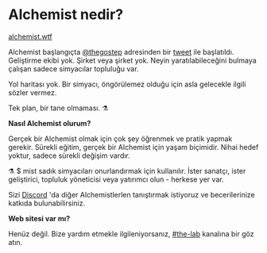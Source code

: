 # Alchemist nedir?

[alchemist.wtf](http://alchemist.wtf)

Alchemist başlangıçta [@thegostep](https://twitter.com/thegostep) adresinden bir [tweet](https://twitter.com/thegostep/status/1358159173440184322?s=20) ile başlatıldı. Geliştirme ekibi yok. Şirket veya şirket yok. Neyin yaratılabileceğini bulmaya çalışan sadece simyacılar topluluğu var.

Yol haritası yok. Bir simyacı, öngörülemez olduğu için asla gelecekle ilgili sözler vermez.

Tek plan, bir tane olmaması. ⚗

**Nasıl Alchemist olurum?**

Gerçek bir Alchemist olmak için çok şey öğrenmek ve pratik yapmak gerekir. Sürekli eğitim, gerçek bir Alchemist için yaşam biçimidir. Nihai hedef yoktur, sadece sürekli değişim vardır.

⚗️ $ mist sadık simyacıları onurlandırmak için kullanılır. İster sanatçı, ister geliştirici, topluluk yöneticisi veya yatırımcı olun - herkese yer var.

Sizi [Discord](http://discord.alchemist.wtf/) 'da diğer Alchemistlerlen tanıştırmak istiyoruz ve becerilerinize katkıda bulunabilirsiniz.

**Web sitesi var mı?**

Henüz değil. Bize yardım etmekle ilgileniyorsanız, [\#the-lab](https://discord.gg/UQB4MwG4c8) kanalına bir göz atın.

